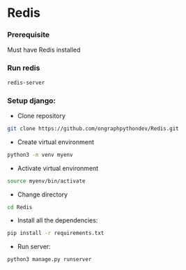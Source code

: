 # Redis

### Prerequisite
Must have Redis installed

### Run redis
```sh
redis-server
```

### Setup django:
* Clone repository
```sh
git clone https://github.com/ongraphpythondev/Redis.git
```
* Create virtual environment
```sh
python3 -m venv myenv
```
* Activate virtual environment
```sh
source myenv/bin/activate
```
* Change directory
```sh
cd Redis
```
* Install all the dependencies:
```sh
pip install -r requirements.txt
```
* Run server:
```sh
python3 manage.py runserver
```